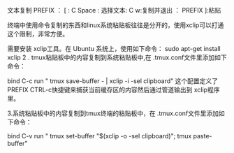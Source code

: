 文本复制
PREFIX ： \[ : C Space : 选择文本: C w:复制并退出 ： PREFIX \]:粘贴

终端中使用命令复制的东西和linux系统粘贴板往往是分开的，使用xclip可以打通这个限制，非常方便。

需要安装 xclip工具。在 Ubuntu 系统上，使用如下命令：
sudo apt-get install xclip
2 . tmux粘贴板中的内容复制到系统粘贴板中,在 .tmux.conf文件里添加如下命令：

bind C-c run " tmux save-buffer - | xclip -i -sel clipboard"
这个配置定义了 PREFIX CTRL-c快捷键来捕获当前缓存区的内容然后通过管道输出到 xclip程序里。

3.系统粘贴板中的内容复制到tmux终端的粘贴板中，在 .tmux.conf文件里添加如下命令：

bind C-v run " tmux set-buffer \"$(xclip -o -sel clipboard)\"; tmux paste-buffer"
